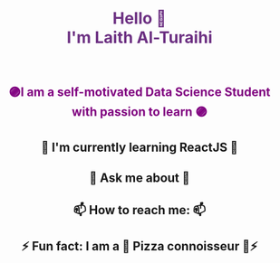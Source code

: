 
<h1 align="center" style="color:6C3082"> Hello 👋 <br> I'm Laith Al-Turaihi </h1> <br>
  
</h1> 
<h2 align="center" style="color:purple">🟣I am a self-motivated Data Science Student with passion to learn 🟣</h2>
<h2 align="center">🌱 I'm currently learning ReactJS 🌱</h2>
<h2 align="center">💬 Ask me about 💬</h2>
<h2 align="center">📫 How to reach me: 📫</h2>
<h2 align="center">⚡ Fun fact: I am a 🍕 Pizza connoisseur 🍕⚡</h2>

<!--
**Laith-AlTuraihi/Laith-AlTuraihi** is a ✨ _special_ ✨ repository because its `README.md` (this file) appears on your GitHub profile.

Here are some ideas to get you started:

- 🔭 I’m currently working on ...
- 🌱 I’m currently learning ...
- 👯 I’m looking to collaborate on ...
- 🤔 I’m looking for help with ...
- 💬 Ask me about ...
- 📫 How to reach me: ...
- 😄 Pronouns: ...
- ⚡ Fun fact: ...
-->

